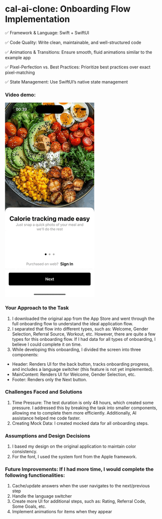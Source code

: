 # cal-ai-clone: Onboarding Flow Implementation

✅ Framework & Language: Swift + SwiftUI

✅ Code Quality: Write clean, maintainable, and well-structured code

✅ Animations & Transitions: Ensure smooth, fluid animations similar to the example app

✅ Pixel-Perfection vs. Best Practices: Prioritize best practices over exact pixel-matching

✅ State Management: Use SwiftUI’s native state management

### Video demo: 
![Demo](https://github.com/phuongddx/cal-ai-clone/blob/master/demo.gif)

### Your Approach to the Task
1. I downloaded the original app from the App Store and went through the full onboarding flow to understand the ideal application flow.
2. I separated that flow into different types, such as: Welcome, Gender Selection, Referral Source, Workout, etc. However, there are quite a few types for this onboarding flow. If I had data for all types of onboarding, I believe I could complete it on time.
3. While developing this onboarding, I divided the screen into three components:
* Header: Renders UI for the back button, tracks onboarding progress, and includes a language switcher (this feature is not yet implemented).
* MainContent: Renders UI for Welcome, Gender Selection, etc.
* Footer: Renders only the Next button.

### Challenges Faced and Solutions
1. Time Pressure: The test duration is only 48 hours, which created some pressure. I addressed this by breaking the task into smaller components, allowing me to complete them more efficiently. Additionally, AI assistance helped me code faster.
2. Creating Mock Data: I created mocked data for all onboarding steps.

### Assumptions and Design Decisions
1. I based my design on the original application to maintain color consistency.
2. For the font, I used the system font from the Apple framework.

### Future Improvements: If I had more time, I would complete the following functionalities:

1. Cache/update answers when the user navigates to the next/previous step
2. Handle the language switcher
3. Create more UI for additional steps, such as: Rating, Referral Code, Some Goals, etc.
4. Implement animations for items when they appear
